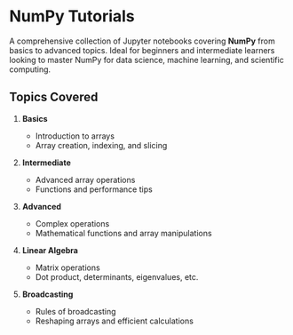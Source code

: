 # NumPy Tutorials

A comprehensive collection of Jupyter notebooks covering **NumPy** from basics to advanced topics. Ideal for beginners and intermediate learners looking to master NumPy for data science, machine learning, and scientific computing.

## Topics Covered

1. **Basics**  
   - Introduction to arrays  
   - Array creation, indexing, and slicing  

2. **Intermediate**  
   - Advanced array operations  
   - Functions and performance tips  

3. **Advanced**  
   - Complex operations  
   - Mathematical functions and array manipulations  

4. **Linear Algebra**  
   - Matrix operations  
   - Dot product, determinants, eigenvalues, etc.  

5. **Broadcasting**  
   - Rules of broadcasting  
   - Reshaping arrays and efficient calculations  
 

